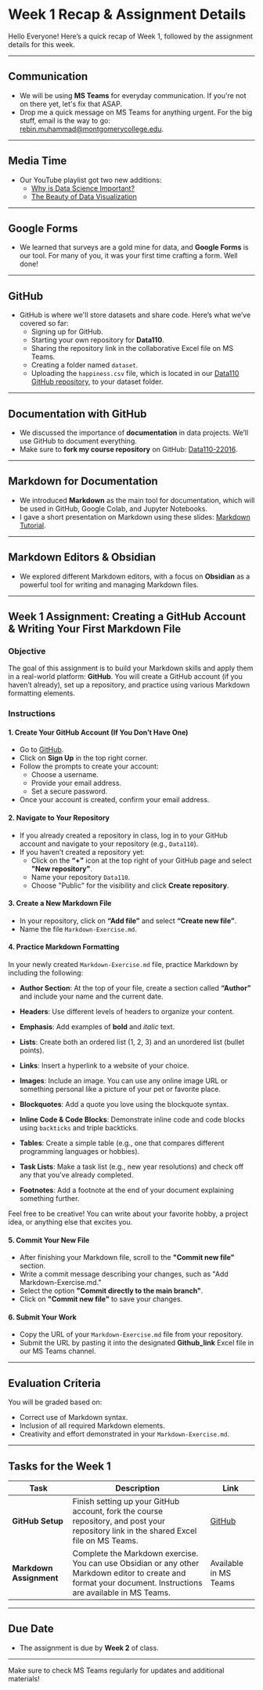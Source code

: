 # Week 1 Recap & Assignment Details

Hello Everyone! Here’s a quick recap of Week 1, followed by the assignment details for this week.

---

## Communication
- We will be using **MS Teams** for everyday communication. If you're not on there yet, let's fix that ASAP.
- Drop me a quick message on MS Teams for anything urgent. For the big stuff, email is the way to go: rebin.muhammad@montgomerycollege.edu.

---

## Media Time
- Our YouTube playlist got two new additions:
  - [Why is Data Science Important?](https://www.youtube.com/watch?v=iO2I1gfEPgc&list=PLZNb3EHeSshwBJTGoBccmgzHyKShBlIJ1)
  - [The Beauty of Data Visualization](https://www.youtube.com/watch?v=5Zg-C8AAIGg&list=PLZNb3EHeSshwBJTGoBccmgzHyKShBlIJ1)

---

## Google Forms
- We learned that surveys are a gold mine for data, and **Google Forms** is our tool. For many of you, it was your first time crafting a form. Well done!

---

## GitHub
- GitHub is where we'll store datasets and share code. Here’s what we’ve covered so far:
  - Signing up for GitHub.
  - Starting your own repository for **Data110**.
  - Sharing the repository link in the collaborative Excel file on MS Teams.
  - Creating a folder named `dataset`.
  - Uploading the `happiness.csv` file, which is located in our [Data110 GitHub repository](https://github.com/Reben80/Data110-22016/main), to your dataset folder.

---

## Documentation with GitHub
- We discussed the importance of **documentation** in data projects. We’ll use GitHub to document everything.
- Make sure to **fork my course repository** on GitHub: [Data110-22016](https://github.com/Reben80/Data110-22016/main).

---

## Markdown for Documentation
- We introduced **Markdown** as the main tool for documentation, which will be used in GitHub, Google Colab, and Jupyter Notebooks.
- I gave a short presentation on Markdown using these slides: [Markdown Tutorial](https://reben80.github.io/markdwon_Tutorial-/).

---

## Markdown Editors & Obsidian
- We explored different Markdown editors, with a focus on **Obsidian** as a powerful tool for writing and managing Markdown files.

---

## Week 1 Assignment: Creating a GitHub Account & Writing Your First Markdown File

### Objective
The goal of this assignment is to build your Markdown skills and apply them in a real-world platform: **GitHub**. You will create a GitHub account (if you haven’t already), set up a repository, and practice using various Markdown formatting elements.

### Instructions

#### 1. Create Your GitHub Account (If You Don’t Have One)
- Go to [GitHub](https://github.com/).
- Click on **Sign Up** in the top right corner.
- Follow the prompts to create your account:
  - Choose a username.
  - Provide your email address.
  - Set a secure password.
- Once your account is created, confirm your email address.

#### 2. Navigate to Your Repository
- If you already created a repository in class, log in to your GitHub account and navigate to your repository (e.g., `Data110`).
- If you haven’t created a repository yet:
  - Click on the **“+”** icon at the top right of your GitHub page and select **"New repository"**.
  - Name your repository `Data110`.
  - Choose "Public" for the visibility and click **Create repository**.

#### 3. Create a New Markdown File
- In your repository, click on **“Add file”** and select **“Create new file”**.
- Name the file `Markdown-Exercise.md`.

#### 4. Practice Markdown Formatting
In your newly created `Markdown-Exercise.md` file, practice Markdown by including the following:

- **Author Section**: At the top of your file, create a section called **“Author”** and include your name and the current date.
  
- **Headers**: Use different levels of headers to organize your content.
  
- **Emphasis**: Add examples of **bold** and *italic* text.
  
- **Lists**: Create both an ordered list (1, 2, 3) and an unordered list (bullet points).
  
- **Links**: Insert a hyperlink to a website of your choice.
  
- **Images**: Include an image. You can use any online image URL or something personal like a picture of your pet or favorite place.
  
- **Blockquotes**: Add a quote you love using the blockquote syntax.
  
- **Inline Code & Code Blocks**: Demonstrate inline code and code blocks using `backticks` and triple backticks.
  
- **Tables**: Create a simple table (e.g., one that compares different programming languages or hobbies).
  
- **Task Lists**: Make a task list (e.g., new year resolutions) and check off any that you’ve already completed.
  
- **Footnotes**: Add a footnote at the end of your document explaining something further.

Feel free to be creative! You can write about your favorite hobby, a project idea, or anything else that excites you.

#### 5. Commit Your New File
- After finishing your Markdown file, scroll to the **"Commit new file"** section.
- Write a commit message describing your changes, such as "Add Markdown-Exercise.md."
- Select the option **"Commit directly to the main branch"**.
- Click on **"Commit new file"** to save your changes.

#### 6. Submit Your Work
- Copy the URL of your `Markdown-Exercise.md` file from your repository.
- Submit the URL by pasting it into the designated **Github_link** Excel file in our MS Teams channel.

---

## Evaluation Criteria
You will be graded based on:
- Correct use of Markdown syntax.
- Inclusion of all required Markdown elements.
- Creativity and effort demonstrated in your `Markdown-Exercise.md`.

---

## Tasks for the Week 1

| Task | Description | Link |
|------|-------------|------|
| **GitHub Setup** | Finish setting up your GitHub account, fork the course repository, and post your repository link in the shared Excel file on MS Teams. | [GitHub](https://github.com/) |
| **Markdown Assignment** | Complete the Markdown exercise. You can use Obsidian or any other Markdown editor to create and format your document. Instructions are available in MS Teams. | Available in MS Teams |

---

## Due Date
- The assignment is due by **Week 2** of class.

---

Make sure to check MS Teams regularly for updates and additional materials!
